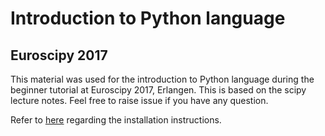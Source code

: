# Introduction to Python language
## Euroscipy 2017

This material was used for the introduction to Python language during the beginner tutorial at Euroscipy 2017, Erlangen.
This is based on the scipy lecture notes. Feel free to raise issue if you have any question.

Refer to [here](https://github.com/euroscipy/www.euroscipy.org/wiki/Euroscipy-2017-tutorial-requirements) regarding the installation instructions.
